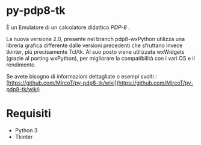 # py-pdp8-tk

È un Emulatore di un calcolatore didattico _PDP-8_ .

La nuova versione 2.0, presente nel branch pdp8-wxPython utilizza una libreria grafica differente dalle versioni precedenti che sfruttano invece tkinter, più precisamente Tcl/tk. Al suo posto viene utilizzata wxWidgets (grazie al porting wxPython), per migliorare la compatibilità con i vari OS e il rendimento.

Se avete bisogno di informazioni dettagliate o esempi svolti : [https://github.com/MircoT/py-pdp8-tk/wiki](https://github.com/MircoT/py-pdp8-tk/wiki)

# Requisiti

* Python 3
* Tkinter
